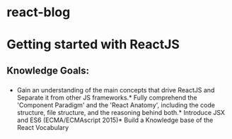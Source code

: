 # react-blog

# Getting started with ReactJS
## Knowledge Goals:
###
 * Gain an understanding of the main concepts that drive ReactJS and Separate it from other JS frameworks.* Fully comprehend the 'Component Paradigm' and the 'React Anatomy', including the code structure, file structure, and the reasoning behind both.* Introduce JSX and ES6 (ECMA/ECMAscript 2015)* Build a Knowledge base of the React Vocabulary
